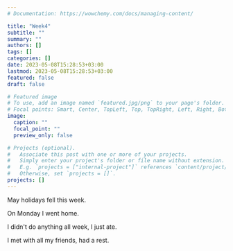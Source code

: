 ```yaml
---
# Documentation: https://wowchemy.com/docs/managing-content/

title: "Week4"
subtitle: ""
summary: ""
authors: []
tags: []
categories: []
date: 2023-05-08T15:28:53+03:00
lastmod: 2023-05-08T15:28:53+03:00
featured: false
draft: false

# Featured image
# To use, add an image named `featured.jpg/png` to your page's folder.
# Focal points: Smart, Center, TopLeft, Top, TopRight, Left, Right, BottomLeft, Bottom, BottomRight.
image:
  caption: ""
  focal_point: ""
  preview_only: false

# Projects (optional).
#   Associate this post with one or more of your projects.
#   Simply enter your project's folder or file name without extension.
#   E.g. `projects = ["internal-project"]` references `content/project/deep-learning/index.md`.
#   Otherwise, set `projects = []`.
projects: []
---
```


May holidays fell this week.

On Monday I went home.

I didn't do anything all week, I just ate.

I met with all my friends, had a rest.
